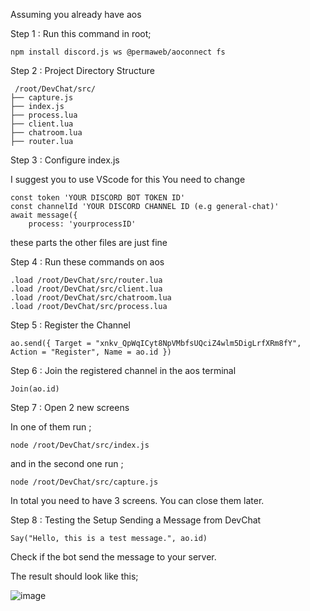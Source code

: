 Assuming you already have aos

Step 1 : Run this command in root;
```
npm install discord.js ws @permaweb/aoconnect fs
```

Step 2 : Project Directory Structure
```
 /root/DevChat/src/
├── capture.js
├── index.js
├── process.lua
├── client.lua
├── chatroom.lua
├── router.lua
```

Step 3 : Configure index.js 

I suggest you to use VScode for this
You need to change

```
const token 'YOUR DISCORD BOT TOKEN ID'
const channelId 'YOUR DISCORD CHANNEL ID (e.g general-chat)'
await message({
    process: 'yourprocessID'
```

these parts
the other files are just fine

Step 4 : Run these commands on aos

```
.load /root/DevChat/src/router.lua
.load /root/DevChat/src/client.lua
.load /root/DevChat/src/chatroom.lua
.load /root/DevChat/src/process.lua
```

Step 5 : Register the Channel

```
ao.send({ Target = "xnkv_QpWqICyt8NpVMbfsUQciZ4wlm5DigLrfXRm8fY", Action = "Register", Name = ao.id })
```

Step 6 : Join the registered channel in the aos terminal

```
Join(ao.id)
```

Step 7 : Open 2 new screens

In one of them run ;

```
node /root/DevChat/src/index.js
```

and in the second one run ;

```
node /root/DevChat/src/capture.js
```

In total you need to have 3 screens. You can close them later.

Step 8 : Testing the Setup Sending a Message from DevChat

```
Say("Hello, this is a test message.", ao.id)
```

Check if the bot send the message to your server.

The result should look like this;

![image](https://github.com/Snafyr/aodcbot/assets/83130343/6cb72138-24ee-49c6-be66-c77be14fb612)

